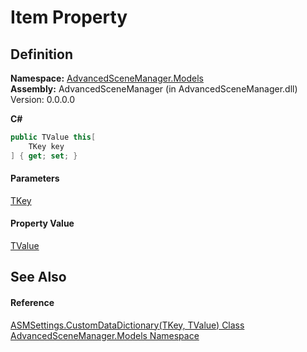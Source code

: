 # Item Property

## Definition

**Namespace:** [AdvancedSceneManager.Models](N_AdvancedSceneManager_Models.md)\
**Assembly:** AdvancedSceneManager (in AdvancedSceneManager.dll) Version: 0.0.0.0

**C#**

```c#
public TValue this[
	TKey key
] { get; set; }
```

#### Parameters

&#x20; [TKey](T_AdvancedSceneManager_Models_ASMSettings_CustomDataDictionary_2.md)&#x20;

#### Property Value

[TValue](T_AdvancedSceneManager_Models_ASMSettings_CustomDataDictionary_2.md)

## See Also

#### Reference

[ASMSettings.CustomDataDictionary(TKey, TValue) Class](T_AdvancedSceneManager_Models_ASMSettings_CustomDataDictionary_2.md)\
[AdvancedSceneManager.Models Namespace](N_AdvancedSceneManager_Models.md)
